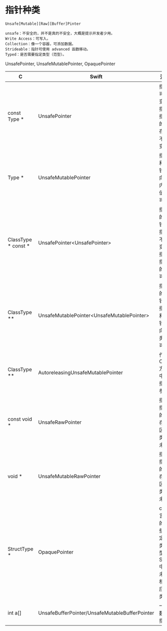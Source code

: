 # 指针种类
`Unsafe[Mutable][Raw][Buffer]Pinter`
```
unsafe：不安全的，并不是真的不安全，大概是提示开发者少用。
Write Access：可写入。
Collection：像一个容器，可添加数据。
Strideable：指针可使用 advanced 函数移动。
Typed：是否需要指定类型（范型）。
```

UnsafePointer, UnsafeMutablePointer, OpaquePointer

C | Swift | 注解
| --- | --- | --- |
const Type * | UnsafePointer<Type> | 指针可变，指针指向的内存值不可变
Type * | UnsafeMutablePointer<Type> | 指针和指针指向的内存值均可变
ClassType * const * | UnsafePointer<UnsafePointer<Type>> | 指针的指针：指针不可变，指针指向的类可变
ClassType ** | UnsafeMutablePointer<UnsafeMutablePointer<Type>> | 指针的指针：指针和指针指向的类均可变
ClassType ** | AutoreleasingUnsafeMutablePointer<Type> | 作为OC方法中的指针参数
const void * | UnsafeRawPointer | 指针指向的内存区，类型未定
void * | UnsafeMutableRawPointer | 指针指向的内存区，类型未定
StructType * | OpaquePointer | c语言中的一些自定义类型，Swift中并未有相对应的类型
int a[] | UnsafeBufferPointer/UnsafeMutableBufferPointer | 一种数组指针

